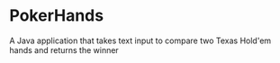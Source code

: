 # PokerHands
A Java application that takes text input to compare two Texas Hold'em hands and returns the winner
